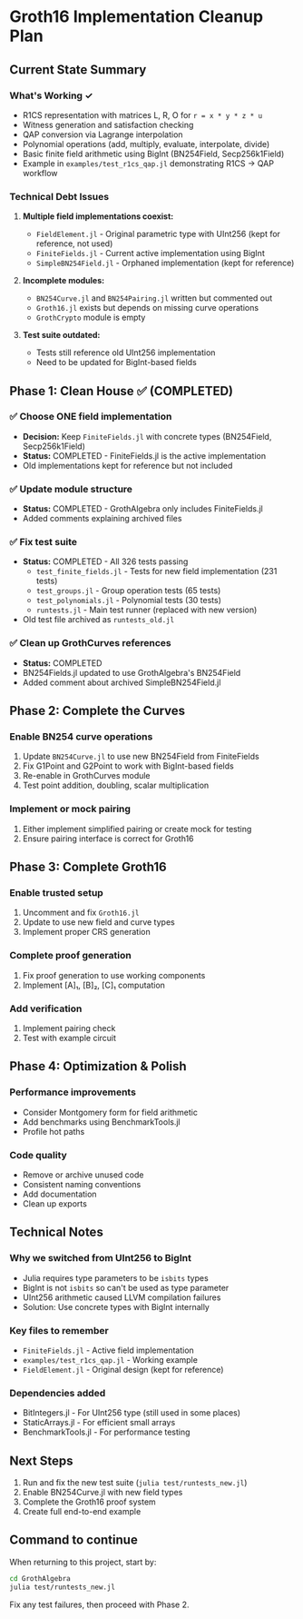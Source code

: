 # Groth16 Implementation Cleanup Plan

## Current State Summary

### What's Working ✓
- R1CS representation with matrices L, R, O for `r = x * y * z * u`
- Witness generation and satisfaction checking
- QAP conversion via Lagrange interpolation
- Polynomial operations (add, multiply, evaluate, interpolate, divide)
- Basic finite field arithmetic using BigInt (BN254Field, Secp256k1Field)
- Example in `examples/test_r1cs_qap.jl` demonstrating R1CS → QAP workflow

### Technical Debt Issues
1. **Multiple field implementations coexist:**
   - `FieldElement.jl` - Original parametric type with UInt256 (kept for reference, not used)
   - `FiniteFields.jl` - Current active implementation using BigInt
   - `SimpleBN254Field.jl` - Orphaned implementation (kept for reference)

2. **Incomplete modules:**
   - `BN254Curve.jl` and `BN254Pairing.jl` written but commented out
   - `Groth16.jl` exists but depends on missing curve operations
   - `GrothCrypto` module is empty

3. **Test suite outdated:**
   - Tests still reference old UInt256 implementation
   - Need to be updated for BigInt-based fields

## Phase 1: Clean House ✅ (COMPLETED)

### ✅ Choose ONE field implementation
- **Decision:** Keep `FiniteFields.jl` with concrete types (BN254Field, Secp256k1Field)
- **Status:** COMPLETED - FiniteFields.jl is the active implementation
- Old implementations kept for reference but not included

### ✅ Update module structure  
- **Status:** COMPLETED - GrothAlgebra only includes FiniteFields.jl
- Added comments explaining archived files

### ✅ Fix test suite
- **Status:** COMPLETED - All 326 tests passing
  - `test_finite_fields.jl` - Tests for new field implementation (231 tests)
  - `test_groups.jl` - Group operation tests (65 tests)
  - `test_polynomials.jl` - Polynomial tests (30 tests)
  - `runtests.jl` - Main test runner (replaced with new version)
- Old test file archived as `runtests_old.jl`

### ✅ Clean up GrothCurves references
- **Status:** COMPLETED
- BN254Fields.jl updated to use GrothAlgebra's BN254Field
- Added comment about archived SimpleBN254Field.jl

## Phase 2: Complete the Curves

### Enable BN254 curve operations
1. Update `BN254Curve.jl` to use new BN254Field from FiniteFields
2. Fix G1Point and G2Point to work with BigInt-based fields
3. Re-enable in GrothCurves module
4. Test point addition, doubling, scalar multiplication

### Implement or mock pairing
1. Either implement simplified pairing or create mock for testing
2. Ensure pairing interface is correct for Groth16

## Phase 3: Complete Groth16

### Enable trusted setup
1. Uncomment and fix `Groth16.jl`
2. Update to use new field and curve types
3. Implement proper CRS generation

### Complete proof generation
1. Fix proof generation to use working components
2. Implement [A]₁, [B]₂, [C]₁ computation

### Add verification
1. Implement pairing check
2. Test with example circuit

## Phase 4: Optimization & Polish

### Performance improvements
- Consider Montgomery form for field arithmetic
- Add benchmarks using BenchmarkTools.jl
- Profile hot paths

### Code quality
- Remove or archive unused code
- Consistent naming conventions
- Add documentation
- Clean up exports

## Technical Notes

### Why we switched from UInt256 to BigInt
- Julia requires type parameters to be `isbits` types
- BigInt is not `isbits` so can't be used as type parameter
- UInt256 arithmetic caused LLVM compilation failures
- Solution: Use concrete types with BigInt internally

### Key files to remember
- `FiniteFields.jl` - Active field implementation
- `examples/test_r1cs_qap.jl` - Working example
- `FieldElement.jl` - Original design (kept for reference)

### Dependencies added
- BitIntegers.jl - For UInt256 type (still used in some places)
- StaticArrays.jl - For efficient small arrays
- BenchmarkTools.jl - For performance testing

## Next Steps

1. Run and fix the new test suite (`julia test/runtests_new.jl`)
2. Enable BN254Curve.jl with new field types
3. Complete the Groth16 proof system
4. Create full end-to-end example

## Command to continue

When returning to this project, start by:
```bash
cd GrothAlgebra
julia test/runtests_new.jl
```

Fix any test failures, then proceed with Phase 2.